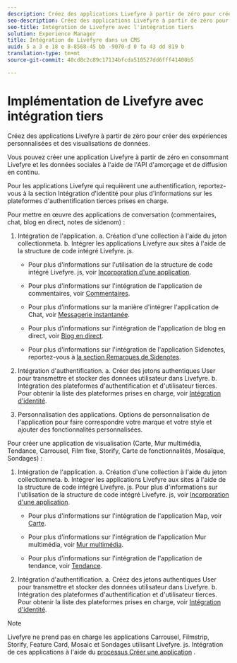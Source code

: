 ```yaml
---
description: Créez des applications Livefyre à partir de zéro pour créer des expériences personnalisées et des visualisations de données.
seo-description: Créez des applications Livefyre à partir de zéro pour créer des expériences personnalisées et des visualisations de données.
seo-title: Intégration de Livefyre avec l'intégration tiers
solution: Experience Manager
title: Intégration de Livefyre dans un CMS
uuid: 5 a 3 e 18 e 8-8568-45 bb -9070-d 0 fa 43 dd 819 b
translation-type: tm+mt
source-git-commit: 40cd8c2c89c17134bfcda510527dd6fff41400b5

---
```



# Implémentation de Livefyre avec intégration tiers

Créez des applications Livefyre à partir de zéro pour créer des expériences personnalisées et des visualisations de données.

Vous pouvez créer une application Livefyre à partir de zéro en consommant Livefyre et les données sociales à l&#39;aide de l&#39;API d&#39;amorçage et de diffusion en continu.

Pour les applications Livefyre qui requièrent une authentification, reportez-vous à la section Intégration d&#39;identité pour plus d&#39;informations sur les plateformes d&#39;authentification tierces prises en charge.

Pour mettre en œuvre des applications de conversation (commentaires, chat, blog en direct, notes de sidenom) :

1. Intégration de l&#39;application.
a. Création d&#39;une collection à l&#39;aide du jeton collectionmeta.
b. Intégrer les applications Livefyre aux sites à l&#39;aide de la structure de code intégré Livefyre. js.

   * Pour plus d&#39;informations sur l&#39;utilisation de la structure de code intégré Livefyre. js, voir [Incorporation d&#39;une application](/help/implementation/c-getting-started/c-implementation-process/c-using-livefyre.js-to-create-customize-and-use-apps-on-your-site.md).

   * Pour plus d&#39;informations sur l&#39;intégration de l&#39;application de commentaires, voir [Commentaires](/help/using/c-about-apps/c-comments/c-comments.md).

   * Pour plus d&#39;informations sur la manière d&#39;intégrer l&#39;application de Chat, voir [Messagerie instantanée](/help/using/c-about-apps/c-chat-app/c-chat-app.md).

   * Pour plus d&#39;informations sur l&#39;intégration de l&#39;application de blog en direct, voir [Blog en direct](/help/using/c-about-apps/c-liveblog-app/c-liveblog-app.md).

   * Pour plus d&#39;informations sur l&#39;intégration de l&#39;application Sidenotes, reportez-vous à [la section Remarques de Sidenotes](/help/using/c-about-apps/c-sidenotes-app/c-sidenotes-app.md).

1. Intégration d&#39;authentification.
a. Créer des jetons authentiques User pour transmettre et stocker des données utilisateur dans Livefyre.
b. Intégration des plateformes d&#39;authentification et d&#39;utilisateur tierces. Pour obtenir la liste des plateformes prises en charge, voir [Intégration d&#39;identité](/help/implementation/t-about-identity-integration/t-about-identity-integration.md).

1. Personnalisation des applications. Options de personnalisation de l&#39;application pour faire correspondre votre marque et votre style et ajouter des fonctionnalités personnalisées.

Pour créer une application de visualisation (Carte, Mur multimédia, Tendance, Carrousel, Film fixe, Storify, Carte de fonctionnalités, Mosaïque, Sondages) :

1. Intégration de l&#39;application.
a. Création d&#39;une collection à l&#39;aide du jeton collectionmeta.
b. Intégrer les applications Livefyre aux sites à l&#39;aide de la structure de code intégré Livefyre. js. Pour plus d&#39;informations sur l&#39;utilisation de la structure de code intégré Livefyre. js, voir [Incorporation d&#39;une application](/help/implementation/c-getting-started/c-implementation-process/c-using-livefyre.js-to-create-customize-and-use-apps-on-your-site.md).

   * Pour plus d&#39;informations sur l&#39;intégration de l&#39;application Map, voir [Carte](/help/using/c-about-apps/c-map-app/c-map-app.md).

   * Pour plus d&#39;informations sur l&#39;intégration de l&#39;application Mur multimédia, voir [Mur multimédia](/help/using/c-about-apps/c-media-wall-app/c-media-wall-app.md).

   * Pour plus d&#39;informations sur l&#39;intégration de l&#39;application de tendance, voir [Tendance](/help/using/c-about-apps/c-trending-app/c-trending-app.md).

1. Intégration d&#39;authentification.
a. Créez des jetons authentiques User pour transmettre et stocker des données utilisateur dans Livefyre.
b. Intégration des plateformes d&#39;authentification et d&#39;utilisateur tierces. Pour obtenir la liste des plateformes prises en charge, voir [Intégration d&#39;identité](/help/implementation/t-about-identity-integration/t-about-identity-integration.md).

>[!NOTE]
>
>Livefyre ne prend pas en charge les applications Carrousel, Filmstrip, Storify, Feature Card, Mosaic et Sondages utilisant Livefyre. js.
Intégration de ces applications à l&#39;aide du [processus Créer une application](/help/using/c-about-apps/c-create-an-app.md) .